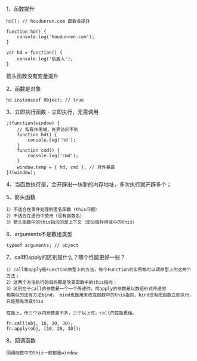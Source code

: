 1、函数提升

```
hd(); // houdunren.com 函数会提升

function hd() {
	console.log('houdunren.com');
}

var hd = function() {
	console.log('后盾人');
}
```

箭头函数没有变量提升

2、函数是对象

```
hd instanceof Object; // true
```

3、立即执行函数 - 立即执行，无需调用

```
;(function(window) {
	// 私有作用域，外界访问不到
	function hd() {
		console.log('hd');
	}
	function cmd() {
		console.log('cmd');
	}
	window.temp = { hd, cmd }; // 对外暴露
})(window);
```

4、当函数执行是，会开辟出一块新的内存地址，多次执行就开辟多个；

5、箭头函数

```
1）不适合在事件处理的匿名函数（this问题）
2）不适合在递归中使用（没有函数名）
3）箭头函数中的this指向的是上下文（即父级作用域中的this）
```

6、arguments不是数组类型 

```
typeof arguments; // object
```

7、call和apply的区别是什么？哪个性能更好一些？

```
1）call和apply是Function原型上的方法，每个Function的实例都可以调原型上的这两个方法；
2）这两个方法执行的目的都是改变函数中的this指向；
3）区别在于call的参数是一个一个传递的，而apply的参数是以数组形式传递的
相类似的还有方法bind， bind也是用来改变函数中的this指向，bind没有把函数立即执行，只是预先改变this

性能上，传三个以内参数差不多，三个以上时，call的性能更佳。

fn.call(obj, 10, 20, 30);
fn.apply(obj, [10, 20, 30]);
```

8、回调函数

```
回调函数中的this一般都是window
```

